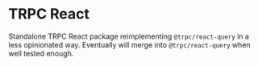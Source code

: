# TRPC React

Standalone TRPC React package reimplementing `@trpc/react-query` in a less opinionated way. Eventually will merge into `@trpc/react-query` when well tested enough.